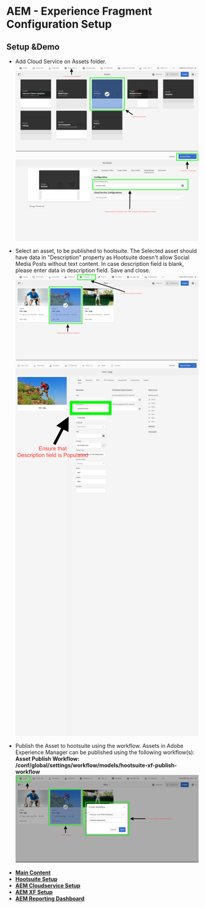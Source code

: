 # AEM - Experience Fragment Configuration Setup

## Setup &Demo

+ Add Cloud Service on Assets folder.
![select-folder](./images/assets/assets-1.png)
![configure-cloudservice](./images/assets/assets-2.png)


+ Select an asset, to be published to hootsuite. The Selected asset should have data in "Description" property as Hootsuite doesn't allow Social Media Posts without text content. In case description field is blank, please enter data in description field. Save and close.
![select-asset](./images/assets/assets-3.png)
![add-description](./images/assets/assets-4.png)

+ Publish the Asset to hootsuite using the workflow. Assets in Adobe Experience Manager can be published using the following workflow(s):
  **Asset Publish Workflow: /conf/global/settings/workflow/models/hootsuite-xf-publish-workflow**
![asset-publish-workflow](./images/assets/assets-5.png)

* **[Main Content](../README.md)**
* **[Hootsuite Setup](./HOOTSUITE_SETUP.md)**
* **[AEM Cloudservice Setup](./AEM_CLOUDSERVICES_SETUP.md)**
* **[AEM XF Setup](./AEM_XF_SETUP.md)**
* **[AEM Reporting Dashboard](./AEM_OPERATIONS_DASHBOARD.md)**